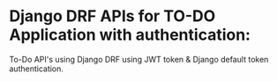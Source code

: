 # Django DRF APIs for TO-DO Application with authentication:

To-Do API's using Django DRF using JWT token &amp; Django default token authentication.
